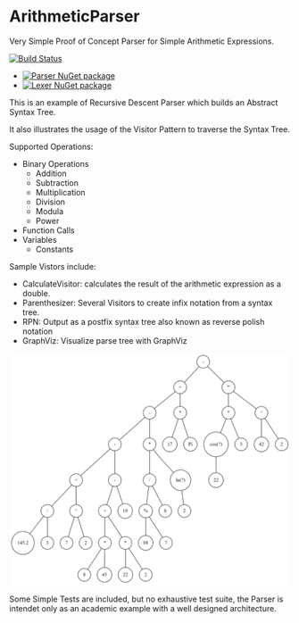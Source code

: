 # ArithmeticParser

Very Simple Proof of Concept Parser for Simple Arithmetic Expressions.

[![Build Status](https://travis-ci.org/FreeApophis/ArithmeticParser.svg?branch=master)](https://travis-ci.org/FreeApophis/ArithmeticParser) 
* [![Parser NuGet package](https://buildstats.info/nuget/SimpleArithmeticParser)](https://www.nuget.org/packages/SimpleArithmeticParser)
* [![Lexer NuGet package](https://buildstats.info/nuget/apophis.Lexer)](https://www.nuget.org/packages/apophis.Lexer/)

This is an example of Recursive Descent Parser which builds an Abstract Syntax Tree.

It also illustrates the usage of the Visitor Pattern to traverse the Syntax Tree.

Supported Operations:

* Binary Operations
  * Addition
  * Subtraction
  * Multiplication
  * Division
  * Modula
  * Power
* Function Calls
* Variables
  * Constants

Sample Vistors include:

* CalculateVisitor: calculates the result of the arithmetic expression as a double.
* Parenthesizer: Several Visitors to create infix notation from a syntax tree.
* RPN: Output as a postfix syntax tree also known as reverse polish notation
* GraphViz: Visualize parse tree with GraphViz

![Example 1](https://raw.githubusercontent.com/FreeApophis/ArithmeticParser/master/example/parsetree.png)

Some Simple Tests are included, but no exhaustive test suite, the Parser is intendet only as an academic example with a well designed architecture.
